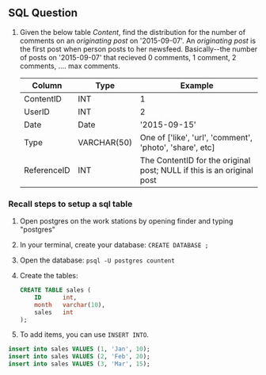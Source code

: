 ## SQL Question

1. Given the below table _Content_, find the distribution for the number of comments on an _originating post_ on '2015-09-07'.
   An _originating post_ is the first post when person posts to her newsfeed.  Basically--the number of posts on '2015-09-07' that recieved 0 comments, 1 comment, 2 comments, .... max comments.

    | Column | Type | Example |
    | --- | --- | --- |
    | ContentID | INT | 1 |
    | UserID | INT | 2 |
    | Date | Date | '2015-09-15' |
    | Type | VARCHAR(50) | One of ['like', 'url', 'comment', 'photo', 'share', etc] |
    | ReferenceID | INT | The ContentID for the original post; NULL if this is an original post  |

### Recall steps to setup a sql table

1. Open postgres on the work stations by opening finder and typing "postgres"

1. In your terminal, create your database: `CREATE DATABASE ;`

2. Open the database: `psql -U postgres countent`

3. Create the tables:

    ```sql
    CREATE TABLE sales (
        ID      int,
        month   varchar(10),
        sales   int
    );
    ```
4. To add items, you can use `INSERT INTO`.



```sql
insert into sales VALUES (1, 'Jan', 10);
insert into sales VALUES (2, 'Feb', 20);
insert into sales VALUES (3, 'Mar', 15);  
```
